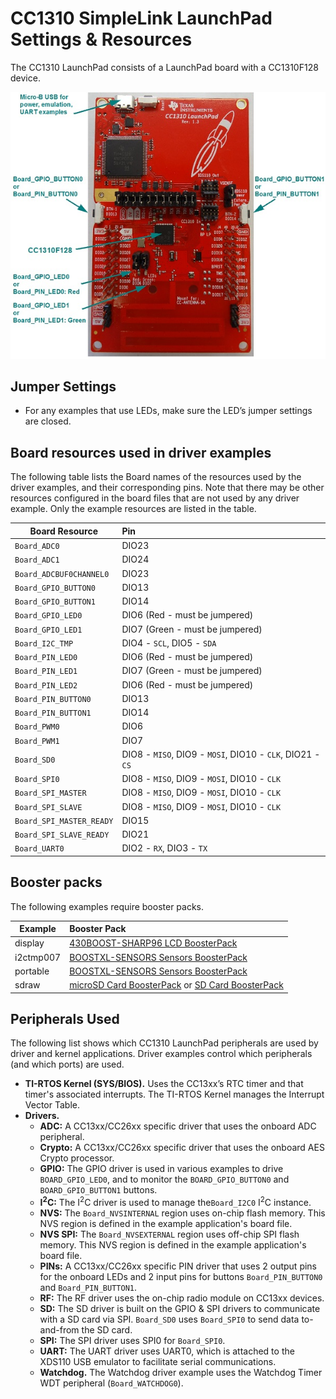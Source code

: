 # CC1310 SimpleLink LaunchPad Settings & Resources

The CC1310 LaunchPad consists of a LaunchPad board with a CC1310F128 device.

![](./images/CC1310_LAUNCHXL.jpg "CC1310_LAUNCHXL")

## Jumper Settings

* For any examples that use LEDs, make sure the LED’s jumper settings are
closed.

## Board resources used in driver examples

The following table lists the Board names of the resources used by
the driver examples, and their corresponding pins.  Note that there may be
other resources configured in the board files that are not used by any
driver example.  Only the example resources are listed in the table.

  |Board Resource|Pin|
  |--------------|:---|
  |`Board_ADC0`|DIO23|
  |`Board_ADC1`|DIO24|
  |`Board_ADCBUF0CHANNEL0`|DIO23|
  |`Board_GPIO_BUTTON0`|DIO13|
  |`Board_GPIO_BUTTON1`|DIO14|
  |`Board_GPIO_LED0`|DIO6  (Red - must be jumpered)|
  |`Board_GPIO_LED1`|DIO7  (Green - must be jumpered)|
  |`Board_I2C_TMP`|DIO4 - `SCL`, DIO5 - `SDA`|
  |`Board_PIN_LED0`|DIO6  (Red - must be jumpered)|
  |`Board_PIN_LED1`|DIO7  (Green - must be jumpered)|
  |`Board_PIN_LED2`|DIO6  (Red - must be jumpered)|
  |`Board_PIN_BUTTON0`|DIO13|
  |`Board_PIN_BUTTON1`|DIO14|
  |`Board_PWM0`|DIO6|
  |`Board_PWM1`|DIO7|
  |`Board_SD0`|DIO8 - `MISO`, DIO9 - `MOSI`, DIO10 - `CLK`, DIO21 - `CS`|
  |`Board_SPI0`|DIO8 - `MISO`, DIO9 - `MOSI`, DIO10 - `CLK`|
  |`Board_SPI_MASTER`|DIO8 - `MISO`, DIO9 - `MOSI`, DIO10 - `CLK`|
  |`Board_SPI_SLAVE`|DIO8 - `MISO`, DIO9 - `MOSI`, DIO10 - `CLK`|
  |`Board_SPI_MASTER_READY`|DIO15|
  |`Board_SPI_SLAVE_READY`|DIO21|
  |`Board_UART0`|DIO2 - `RX`, DIO3 - `TX`|

## Booster packs

The following examples require booster packs.

  |Example|Booster Pack|
  |-------|:------------|
  |display|[430BOOST-SHARP96 LCD BoosterPack](http://www.ti.com/tool/430boost-sharp96)|
  |i2ctmp007|[BOOSTXL-SENSORS Sensors BoosterPack](http://www.ti.com/tool/boostxl-sensors)|
  |portable|[BOOSTXL-SENSORS Sensors BoosterPack](http://www.ti.com/tool/boostxl-sensors)|
  |sdraw|[microSD Card BoosterPack](http://boardzoo.com/index.php/boosterpacks/microsd-boosterpack.html#.WBjQnXr9xv4) or [SD Card BoosterPack](http://store.43oh.com/index.php?route=product/product&path=64&product_id=66)|

## Peripherals Used

The following list shows which CC1310 LaunchPad peripherals are used by driver and kernel applications. Driver examples control which peripherals (and which ports) are used.

* __TI-RTOS Kernel (SYS/BIOS).__ Uses the CC13xx’s RTC timer and that timer's associated interrupts. The TI-RTOS Kernel manages the Interrupt Vector Table.
* __Drivers.__
    * __ADC:__ A CC13xx/CC26xx specific driver that uses the onboard ADC peripheral.
    * __Crypto:__ A CC13xx/CC26xx specific driver that uses the onboard AES Crypto processor.
    * __GPIO:__ The GPIO driver is used in various examples to drive `BOARD_GPIO_LED0`, and to monitor the `BOARD_GPIO_BUTTON0` and `BOARD_GPIO_BUTTON1` buttons.
    * __I<sup>2</sup>C:__ The I<sup>2</sup>C driver is used to manage the`Board_I2C0` I<sup>2</sup>C instance.
    * __NVS:__ The `Board_NVSINTERNAL` region uses on-chip flash memory. This NVS region is defined in the example application's board file.
    * __NVS SPI:__ The `Board_NVSEXTERNAL` region uses off-chip SPI flash memory. This NVS region is defined in the example application's board file.
    * __PINs:__ A CC13xx/CC26xx specific PIN driver that uses 2 output pins for the onboard LEDs and 2 input pins for buttons `Board_PIN_BUTTON0` and `Board_PIN_BUTTON1`.
    * __RF:__ The RF driver uses the on-chip radio module on CC13xx devices.
    * __SD:__ The SD driver is built on the GPIO & SPI drivers to communicate with a SD card via SPI.  `Board_SD0` uses `Board_SPI0` to send data to-and-from the SD card.
    * __SPI:__ The SPI driver uses SPI0 for `Board_SPI0`.
    * __UART:__ The UART driver uses UART0, which is attached to the XDS110 USB emulator to facilitate serial communications.
    * __Watchdog.__ The Watchdog driver example uses the Watchdog Timer WDT peripheral (`Board_WATCHDOG0`).


